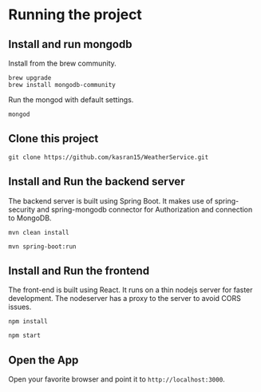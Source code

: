 # Running the project

## Install and run mongodb

Install from the brew community.

	brew upgrade
	brew install mongodb-community

Run the mongod with default settings.

	mongod
	
	
## Clone this project

	git clone https://github.com/kasran15/WeatherService.git

	
## Install and Run the backend server

The backend server is built using Spring Boot. It makes use of spring-security and spring-mongodb connector for Authorization and connection to MongoDB.

	mvn clean install
	
	mvn spring-boot:run
	
	
## Install and Run the frontend

The front-end is built using React. It runs on a thin nodejs server for faster development. The nodeserver has a proxy to the server to avoid CORS issues.


	npm install
	
	npm start
	
	
## Open the App

Open your favorite browser and point it to `http://localhost:3000`.



